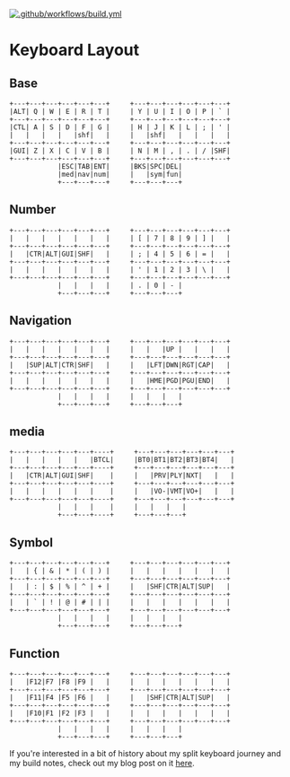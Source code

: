 
[![.github/workflows/build.yml](https://github.com/solenberg/zmk-config-corne/actions/workflows/build.yml/badge.svg?event=workflow_run)](https://github.com/solenberg/zmk-config-corne/actions/workflows/build.yml)

# Keyboard Layout

## Base

```text
+---+---+---+---+---+---+     +---+---+---+---+---+---+
|ALT| Q | W | E | R | T |     | Y | U | I | O | P | ` |
+---+---+---+---+---+---+     +---+---+---+---+---+---+
|CTL| A | S | D | F | G |     | H | J | K | L | ; | ' |
|   |   |   |   |shf|   |     |   |shf|   |   |   |   |
+---+---+---+---+---+---+     +---+---+---+---+---+---+
|GUI| Z | X | C | V | B |     | N | M | , | . | / |SHF|
+---+---+---+---+---+---+     +---+---+---+---+---+---+
            |ESC|TAB|ENT|     |BKS|SPC|DEL| 
            |med|nav|num|     |   |sym|fun|
            +---+---+---+     +---+---+---+
```

## Number

```text
+---+---+---+---+---+---+     +---+---+---+---+---+---+
|   |   |   |   |   |   |     | [ | 7 | 8 | 9 | ] |   |
+---+---+---+---+---+---+     +---+---+---+---+---+---+
|   |CTR|ALT|GUI|SHF|   |     | ; | 4 | 5 | 6 | = |   |
+---+---+---+---+---+---+     +---+---+---+---+---+---+
|   |   |   |   |   |   |     | ' | 1 | 2 | 3 | \ |   |
+---+---+---+---+---+---+     +---+---+---+---+---+---+
            |   |   |   |     | . | 0 | - |
            +---+---+---+     +---+---+---+
```

## Navigation

```text
+---+---+---+---+---+---+     +---+---+---+---+---+---+
|   |   |   |   |   |   |     |   |   |UP |   |   |   |
+---+---+---+---+---+---+     +---+---+---+---+---+---+
|   |SUP|ALT|CTR|SHF|   |     |   |LFT|DWN|RGT|CAP|   |
+---+---+---+---+---+---+     +---+---+---+---+---+---+
|   |   |   |   |   |   |     |   |HME|PGD|PGU|END|   |
+---+---+---+---+---+---+     +---+---+---+---+---+---+
            |   |   |   |     |   |   |   |
            +---+---+---+     +---+---+---+
```

## media

```text
+---+---+---+---+---+----+     +---+---+---+---+---+---+
|   |   |   |   |   |BTCL|     |BT0|BT1|BT2|BT3|BT4|   |
+---+---+---+---+---+----+     +---+---+---+---+---+---+
|   |CTR|ALT|GUI|SHF|    |     |   |PRV|PLY|NXT|   |   |
+---+---+---+---+---+----+     +---+---+---+---+---+---+
|   |   |   |   |   |    |     |   |VO-|VMT|VO+|   |   |
+---+---+---+---+---+----+     +---+---+---+---+---+---+
            |   |   |    |     |   |   |   |
            +---+---+----+     +---+---+---+
```

## Symbol

```text
+---+---+---+---+---+---+     +---+---+---+---+---+---+
|   | { | & | * | ( | ) |     |   |   |   |   |   |   |
+---+---+---+---+---+---+     +---+---+---+---+---+---+
|   | : | $ | % | ^ | + |     |   |SHF|CTR|ALT|SUP|   |
+---+---+---+---+---+---+     +---+---+---+---+---+---+
|   | ` | ! | @ | # | | |     |   |   |   |   |   |   |
+---+---+---+---+---+---+     +---+---+---+---+---+---+
            |   |   |   |     |   |   |   |
            +---+---+---+     +---+---+---+
```

## Function

```text
+---+---+---+---+---+---+     +---+---+---+---+---+---+
|   |F12|F7 |F8 |F9 |   |     |   |   |   |   |   |   |
+---+---+---+---+---+---+     +---+---+---+---+---+---+
|   |F11|F4 |F5 |F6 |   |     |   |SHF|CTR|ALT|SUP|   |
+---+---+---+---+---+---+     +---+---+---+---+---+---+
|   |F10|F1 |F2 |F3 |   |     |   |   |   |   |   |   |
+---+---+---+---+---+---+     +---+---+---+---+---+---+
            |   |   |   |     |   |   |   |
            +---+---+---+     +---+---+---+
```

If you're interested in a bit of history about my split keyboard journey and my
build notes, check out my blog post on it [here](https://phrak.dev/blog/corne).
